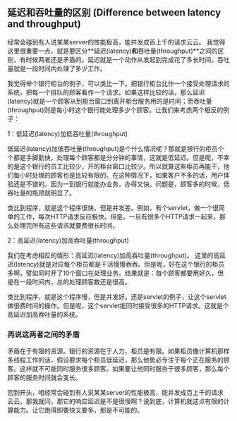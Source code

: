 ## 延迟和吞吐量的区别 (Difference between latency and throughput)

经常会碰到有人说某某server的性能极高，能并发成百上千的请求云云。
我觉得这里很重要一点，就是要区分**延迟(latency)**和**吞吐量(throughput)**之间的区别，有时候两者还是矛盾的。延迟就是一个动作从发起到完成花了多长时间，吞吐量就是一段时间内处理了多少工作。

我觉得举个银行柜台的例子，可以类比一下。把银行柜台比作一个接受处理请求的系统，把每一个排队的顾客看作一个请求。如果这样比较的话，那么延迟(latency)就是一个顾客从到柜台窗口到离开柜台服务用的是时间；而吞吐量(throughput)则是每小时这个银行能处理多少个顾客。让我们来考虑两个相反的例子：

1：低延迟(latency)加低吞吐量(throughput)

低延迟(latency)加低吞吐量(throughput)是个什么情况呢？那就是银行的柜员个个都是手脚勤快，处理每个顾客都是分分钟的事情，这就是低延迟。但是呢，不幸的是这个银行的员工比较少，开的柜台窗口比较少。所以就算这些柜员再能干，他们每小时处理的顾客也是比较有限的。在这种情况下，如果客户不多的话，用户体验还是不错的。因为一到银行就能办业务，办得又快。问题是，顾客多的时候，低吞吐量的瓶颈就明显了。

类比到程序，就是这个程序很快，但是并发差。例如，有个servlet，做一个很简单的工作，每次HTTP请求反应极快。但是，一旦有很多个HTTP请求一起来，那么处理完所有这些请求就要费很长时间。

2：高延迟(latency)加高吞吐量(throughput)

我们在考虑相反的情形：高延迟(latency)加高吞吐量(throughput)。
这里的高延迟(latency)就是对应每个柜员都是干活慢慢吞吞。但是呢，好在这个银行的柜员多啊，譬如同时开了10个窗口在处理业务。结果就是：每个顾客都要用好久，但是在一段时间内，总的处理顾客数还是很高。

类比到程序，就是这个程序慢，但是并发好。还是servlet的例子，让这个servlet做很费时间的操作。但是呢，这个servlet能同时接受很多的HTTP请求。这就是个高延迟加高吞吐量的系统。

### 再说这两者之间的矛盾
矛盾在于有限的资源。银行的资源在于人力，柜员是有限。如果柜员像计算机那样多线程工作的话，假设要求每个柜员低延迟，那么他势必专注于每个正在服务的顾客。这样就不可能同时服务很多顾客。如果要让他同时服务于很多顾客，那么每个顾客的服务时间就会变长。

回到开头，咱经常会碰到有人说某某server的性能极高，能并发成百上千的请求云云。那我就问，那它的响应延迟是不是很慢啊？说到底，计算机就这点有限的计算能力。让它跑得即要快又要多，那是不可能的。



